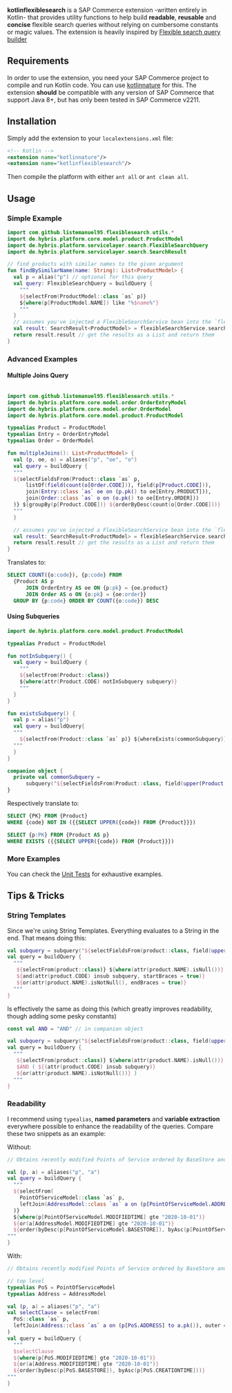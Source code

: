 **kotlinflexiblesearch** is a SAP Commerce extension -written entirely in Kotlin- that provides utility functions to help build **readable**, **reusable** and **concise** flexible search queries without relying on cumbersome constants or magic values.
The extension is heavily inspired by [Flexible search query builder](https://github.com/avrilfanomar/flexiblesearchbuilder)
## Requirements

In order to use the extension, you need your SAP Commerce project to compile and run Kotlin code. You can use [kotlinnature](https://github.com/mlytvyn/kotlinnature/tree/main) for this.
The extension **should** be compatible with any version of SAP Commerce that support Java 8+, but has only been tested in SAP Commerce v2211.
## Installation

Simply add the extension to your `localextensions.xml` file:
``` xml
<!-- Kotlin -->  
<extension name="kotlinnature"/>  
<extension name="kotlinflexiblesearch"/>
```
Then compile the platform with either `ant all` or `ant clean all`.
## Usage
### Simple Example

``` kotlin
import com.github.listemanuel95.flexiblesearch.utils.*
import de.hybris.platform.core.model.product.ProductModel  
import de.hybris.platform.servicelayer.search.FlexibleSearchQuery  
import de.hybris.platform.servicelayer.search.SearchResult

// find products with similar names to the given argument
fun findBySimilarName(name: String): List<ProductModel> {
  val p = alias("p") // optional for this query
  val query: FlexibleSearchQuery = buildQuery {
    """
    ${selectFrom(ProductModel::class `as` p)}
    ${where(p[ProductModel.NAME]) like "%$name%"}
    """
  }
  // assumes you've injected a FlexibleSearchService bean into the `flexibleSearchService` variable
  val result: SearchResult<ProductModel> = flexibleSearchService.search(query)
  return result.result // get the results as a List and return them
}
```

### Advanced Examples

#### Multiple Joins Query

```kotlin

import com.github.listemanuel95.flexiblesearch.utils.*
import de.hybris.platform.core.model.order.OrderEntryModel
import de.hybris.platform.core.model.order.OrderModel
import de.hybris.platform.core.model.product.ProductModel

typealias Product = ProductModel
typealias Entry = OrderEntryModel
typealias Order = OrderModel

fun multipleJoins(): List<ProductModel> {
  val (p, oe, o) = aliases("p", "oe", "o")
  val query = buildQuery {
  """
  ${selectFieldsFrom(Product::class `as` p, 
      listOf(field(count(o[Order.CODE])), field(p[Product.CODE])),
      join(Entry::class `as` oe on (p.pk() to oe[Entry.PRODUCT])),
      join(Order::class `as` o on (o.pk() to oe[Entry.ORDER]))
  )} ${groupBy(p[Product.CODE])} ${orderByDesc(count(o[Order.CODE]))}
  """
  }

  // assumes you've injected a FlexibleSearchService bean into the `flexibleSearchService` variable
  val result: SearchResult<ProductModel> = flexibleSearchService.search(query)
  return result.result // get the results as a List and return them
}
```
Translates to:
```sql
SELECT COUNT({o:code}), {p:code} FROM 
  {Product AS p 
      JOIN OrderEntry AS oe ON {p:pk} = {oe.product} 
      JOIN Order AS o ON {o:pk} = {oe:order}}
  GROUP BY {p:code} ORDER BY COUNT({o:code}) DESC
```

#### Using Subqueries

```kotlin
import de.hybris.platform.core.model.product.ProductModel

typealias Product = ProductModel

fun notInSubquery() {
  val query = buildQuery {
    """
    ${selectFrom(Product::class)} 
    ${where(attr(Product.CODE) notInSubquery subquery)}
    """
  }
}

fun existsSubquery() {
  val p = alias("p")
  val query = buildQuery{ 
  """
    ${selectFrom(Product::class `as` p)} ${whereExists(commonSubquery)}
  """
  }
}

companion object {
  private val commonSubquery = 
      subquery("${selectFieldsFrom(Product::class, field(upper(Product.CODE)))}")
}
```
Respectively translate to:
```sql
SELECT {PK} FROM {Product} 
WHERE {code} NOT IN ({{SELECT UPPER({code}) FROM {Product}}})

SELECT {p:PK} FROM {Product AS p} 
WHERE EXISTS ({{SELECT UPPER({code}) FROM {Product}}})
```

### More Examples
You can check the [Unit Tests](https://github.com/listemanuel95/kotlinflexiblesearch/tree/main/kotlinflexiblesearch/kotlinsrc/com/github/listemanuel95/flexiblesearch/tests) for exhaustive examples.

## Tips & Tricks

### String Templates
Since we're using String Templates. Everything evaluates to a String in the end. That means doing this:
``` kotlin
val subquery = subquery("${selectFieldsFrom(product::class, field(upper(product.CODE)))}")  
val query = buildQuery {  
  """  
   ${selectFrom(product::class)} ${where(attr(product.NAME).isNull())}
   ${and(attr(product.CODE) insub subquery, startBraces = true)}   
   ${or(attr(product.NAME).isNotNull(), endBraces = true)}  
  """  
}
```

Is effectively the same as doing this (which greatly improves readability, though adding some pesky constants)
``` kotlin
const val AND = "AND" // in companion object

val subquery = subquery("${selectFieldsFrom(product::class, field(upper(product.CODE)))}")  
val query = buildQuery {  
  """  
   ${selectFrom(product::class)} ${where(attr(product.NAME).isNull())}
   $AND ( ${(attr(product.CODE) insub subquery)}   
   ${or(attr(product.NAME).isNotNull())} )  
  """  
}
```

### Readability
I recommend using `typealias`, **named parameters** and **variable extraction** everywhere possible to enhance the readability of the queries. Compare these two snippets as an example:

Without:
``` kotlin
// Obtains recently modified Points of Service ordered by BaseStore and creationtime

val (p, a) = aliases("p", "a")  
val query = buildQuery {  
  """  
  ${selectFrom(  
    PointOfServiceModel::class `as` p,  
    leftJoin(AddressModel::class `as` a on (p[PointOfServiceModel.ADDRESS] to a.pk()), true)  
  )}
  ${where(p[PointOfServiceModel.MODIFIEDTIME] gte "2020-10-01")}  
  ${or(a[AddressModel.MODIFIEDTIME] gte "2020-10-01")}  
  ${order(byDesc(p[PointOfServiceModel.BASESTORE]), byAsc(p[PointOfServiceModel.CREATIONTIME]))}  
"""  
}
```

With:
``` kotlin
// Obtains recently modified Points of Service ordered by BaseStore and creationtime

// top level
typealias PoS = PointOfServiceModel
typealias Address = AddressModel

val (p, a) = aliases("p", "a")  
val selectClause = selectFrom(  
  PoS::class `as` p,  
  leftJoin(Address::class `as` a on (p[PoS.ADDRESS] to a.pk()), outer = true)  
)  
val query = buildQuery {  
  """  
  $selectClause  
  ${where(p[PoS.MODIFIEDTIME] gte "2020-10-01")}  
  ${or(a[Address.MODIFIEDTIME] gte "2020-10-01")}  
  ${order(byDesc(p[PoS.BASESTORE]), byAsc(p[PoS.CREATIONTIME]))}  
"""  
}
```
